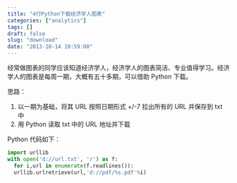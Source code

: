 ```yaml
---
title: "4行Python下载经济学人图表"
categories: ["analytics"]
tags: []
draft: false
slug: "download"
date: "2013-10-14 10:59:00"
---
```


经常做图表的同学应该知道经济学人，经济学人的图表简洁、专业值得学习。经济学人的图表是每周一期，大概有五十多期，可以借助 Python 下载。

思路：

1. 以一期为基础，将其 URL 按照日期形式 +/-7 拉出所有的 URL 并保存到 txt 中
2. 用 Python 读取 txt 中的 URL 地址并下载

Python 代码如下：
```python
import urllib
with open('d://url.txt', 'r') as f:
  for i,url in enumerate(f.readlines()):
  urllib.urlretrieve(url,'d://pdf/%s.pdf'%i)
```